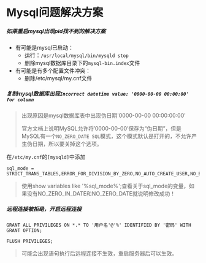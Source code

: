 # Mysql问题解决方案

##### 如果重启mysql出现pid找不到的解决方案

- 有可能是mysql已启动：
  - 运行：`/usr/local/mysql/bin/mysqld stop`
  - 删除mysql数据库目录下的`mysql-bin.index`文件
- 有可能是有多个配置文件冲突：
  - 删除/etc/mysql/my.cnf文件

##### 复制mysql数据库出现`Incorrect datetime value: '0000-00-00 00:00:00' for column`

> 出现原因是mysql数据库表中出现伪日期'0000-00-00 00:00:00:00'
>
> 官方文档上说明MySQL允许将’0000-00-00’保存为“伪日期”，但是MySQL有一个`NO_ZERO_DATE SQL`模式，这个模式默认是打开的，不允许产生伪日期，所以要关掉这个选项。

在`/etc/my.cnf`的`[mysqld]`中添加 

```shell
sql_mode = STRICT_TRANS_TABLES,ERROR_FOR_DIVISION_BY_ZERO,NO_AUTO_CREATE_USER,NO_ENGINE_SUBSTITUTION
```

> 使用show variables like '%sql_mode%';查看关于sql_mode的变量，如果没有NO_ZERO_IN_DATE和NO_ZERO_DATE就说明修改成功！

##### 远程连接被拒绝，开启远程连接

```shell
GRANT ALL PRIVILEGES ON *.* TO '用户名'@'%' IDENTIFIED BY '密码' WITH GRANT OPTION;

FLUSH PRIVILEGES;
```

> 可能会出现语句执行后远程连接不生效，重启服务器后可以生效。

